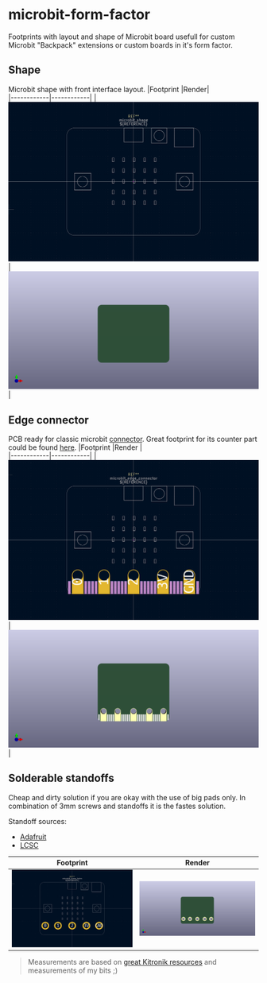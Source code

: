 # microbit-form-factor
Footprints with layout and shape of Microbit board usefull for custom Microbit "Backpack" extensions or custom boards in  it's form factor.

## Shape
Microbit shape with front interface layout.
|Footprint   |Render|   
|------------|------------|
|![Footprint](./img/microbit_shape.png) | ![3D render](./img/3d_microbit_shape.png) |

## Edge connector
PCB ready for classic microbit [connector](https://tech.microbit.org/hardware/edgeconnector/). Great footprint for its counter part could be found [here](https://github.com/anthonykirby/kicad_microbit_connector). 
|Footprint   |Render      |   
|------------|------------|
|![Footprint](./img/microbit_edge_connector.png) | ![3D render](./img/3d_microbit_edge_connector.png) |

## Solderable standoffs
Cheap and dirty solution if you are okay with the use of big pads only. In combination of 3mm screws and standoffs it is the fastes solution.

Standoff sources:
- [Adafruit](https://www.adafruit.com/product/4206)
- [LCSC](https://www.lcsc.com/product-detail/Other-span-style-background-color-ff0-nuts-span_YIYUAN-SMTSOM320BTR_C5301780.html)

|Footprint   |Render      |   
|------------|------------|
|![Footprint](./img/microbit_standoff.png) | ![3D render](./img/3d_microbit_standoff.png) |

>Measurements are based on [great Kitronik resources](https://kitronik.co.uk/blogs/resources/bbc-microbit-cad-resources) and measurements of my bits ;)
